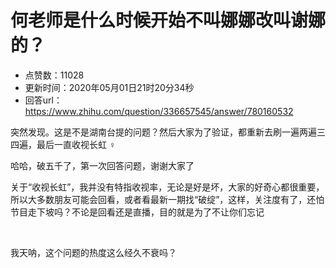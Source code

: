 # 何老师是什么时候开始不叫娜娜改叫谢娜的？
- 点赞数：11028
- 更新时间：2020年05月01日21时20分34秒
- 回答url：https://www.zhihu.com/question/336657545/answer/780160532
<body>
 <p data-pid="7pU-ajas">突然发现。这是不是湖南台提的问题？然后大家为了验证，都重新去刷一遍两遍三四遍，最后一直收视长虹 ‍♀️</p>
 <p data-pid="QQIrYmjd">哈哈，破五千了，第一次回答问题，谢谢大家了</p>
 <p data-pid="zOfmdnyN">关于“收视长虹”，我并没有特指收视率，无论是好是坏，大家的好奇心都很重要，所以大多数朋友可能会回看，或者看最新一期找“破绽”，这样，关注度有了，还怕节目走下坡吗？不论是回看还是直播，目的就是为了不让你们忘记</p>
 <p class="ztext-empty-paragraph"><br></p>
 <p data-pid="SZWqizFu">我天呐，这个问题的热度这么经久不衰吗？</p>
</body>